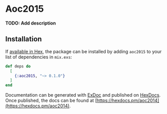 # Aoc2015

**TODO: Add description**

## Installation

If [available in Hex](https://hex.pm/docs/publish), the package can be installed
by adding `aoc2015` to your list of dependencies in `mix.exs`:

```elixir
def deps do
  [
    {:aoc2015, "~> 0.1.0"}
  ]
end
```

Documentation can be generated with [ExDoc](https://github.com/elixir-lang/ex_doc)
and published on [HexDocs](https://hexdocs.pm). Once published, the docs can
be found at [https://hexdocs.pm/aoc2014](https://hexdocs.pm/aoc2014).

